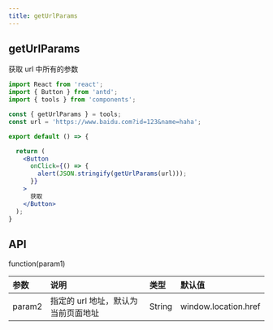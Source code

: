 ```yaml
---
title: getUrlParams
---
```


## getUrlParams

获取 url 中所有的参数

```jsx
import React from 'react';
import { Button } from 'antd';
import { tools } from 'components';

const { getUrlParams } = tools;
const url = 'https://www.baidu.com?id=123&name=haha';

export default () => {

  return (
    <Button
      onClick={() => {
        alert(JSON.stringify(getUrlParams(url)));
      }}
    >
      获取
    </Button>
  );
}
```

## API

function(param1)

|参数|说明|类型|默认值|
|:--|:--|:--|:--|
|param2|指定的 url 地址，默认为当前页面地址|String|window.location.href|
